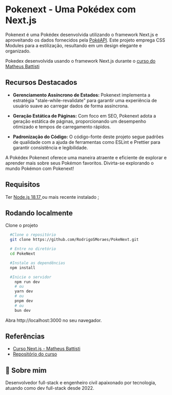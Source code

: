 
# Pokenext - Uma Pokédex com Next.js

Pokenext é uma Pokédex desenvolvida utilizando o framework Next.js e aproveitando os dados fornecidos pela [PokéAPI](https://pokeapi.co/). Este projeto emprega CSS Modules para a estilização, resultando em um design elegante e organizado.

Pokedex desenvolvida usando o framework Next.js durante o [curso do Matheus Battisti](https://www.youtube.com/playlist?list=PLnDvRpP8BnezfJcfiClWskFOLODeqI_Ft) 

## Recursos Destacados

- **Gerenciamento Assíncrono de Estados:** Pokenext implementa a estratégia "stale-while-revalidate" para garantir uma experiência de usuário suave ao carregar dados de forma assíncrona.

- **Geração Estática de Páginas:** Com foco em SEO, Pokenext adota a geração estática de páginas, proporcionando um desempenho otimizado e tempos de carregamento rápidos.

- **Padronização do Código:** O código-fonte deste projeto segue padrões de qualidade com a ajuda de ferramentas como ESLint e Prettier para garantir consistência e legibilidade.

A Pokédex Pokenext oferece uma maneira atraente e eficiente de explorar e aprender mais sobre seus Pokémon favoritos. Divirta-se explorando o mundo Pokémon com Pokenext!


## Requisitos

Ter [Node.js 18.17 ](https://nodejs.org/en) ou mais recente instalado ;

## Rodando localmente

Clone o projeto

```bash
  #Clone o repositório
  git clone https://github.com/RodrigoSMoraes/PokeNext.git

  # Entre no diretório  
  cd PokeNext

  #Instale as dependências
  npm install

  #Inicie o servidor
    npm run dev
    # ou
    yarn dev
    # ou
    pnpm dev
    # ou
    bun dev
```

Abra http://localhost:3000 no seu navegador.


## Referências

 - [Curso Next.js - Matheus Battisti ](https://www.youtube.com/playlist?list=PLnDvRpP8BnezfJcfiClWskFOLODeqI_Ft)
 - [Repositório do curso](https://github.com/matheusbattisti/curso_nextjs_yt)


## 🚀 Sobre mim
Desenvolvedor full-stack e engenheiro civil apaixonado por tecnologia, atuando como dev full-stack desde 2022.

